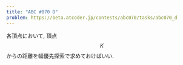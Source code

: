 ```yaml
---
title: "ABC #070 D"
problem: https://beta.atcoder.jp/contests/abc070/tasks/abc070_d
---
```

各頂点において, 頂点 $$ K $$ からの距離を幅優先探索で求めておけばいい.
